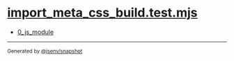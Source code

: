 # [import_meta_css_build.test.mjs](../import_meta_css_build.test.mjs)


- [0_js_module](0_js_module/0_js_module.md)

---

<sub>
  Generated by <a href="https://github.com/jsenv/core/tree/main/packages/tooling/snapshot">@jsenv/snapshot</a>
</sub>
